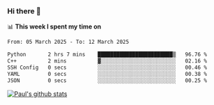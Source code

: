 ### Hi there 👋

📊 **This week I spent my time on**
<!--START_SECTION:waka-->

```txt
From: 05 March 2025 - To: 12 March 2025

Python       2 hrs 7 mins    ████████████████████████▒   96.76 %
C++          2 mins          ▓░░░░░░░░░░░░░░░░░░░░░░░░   02.16 %
SSH Config   0 secs          ░░░░░░░░░░░░░░░░░░░░░░░░░   00.46 %
YAML         0 secs          ░░░░░░░░░░░░░░░░░░░░░░░░░   00.38 %
JSON         0 secs          ░░░░░░░░░░░░░░░░░░░░░░░░░   00.25 %
```

<!--END_SECTION:waka-->


[![Paul's github stats](https://github-readme-stats.vercel.app/api?username=mickeyouyou&theme=dracula&show_icons=true)](https://github.com/anuraghazra/github-readme-stats)
